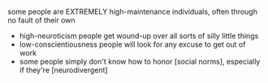 
some people are EXTREMELY high-maintenance individuals, often through no fault of their own
- high-neuroticism people get wound-up over all sorts of silly little things
- low-conscientiousness people will look for any excuse to get out of work
- some people simply don't know how to honor [social norms], especially if they're [neurodivergent]
